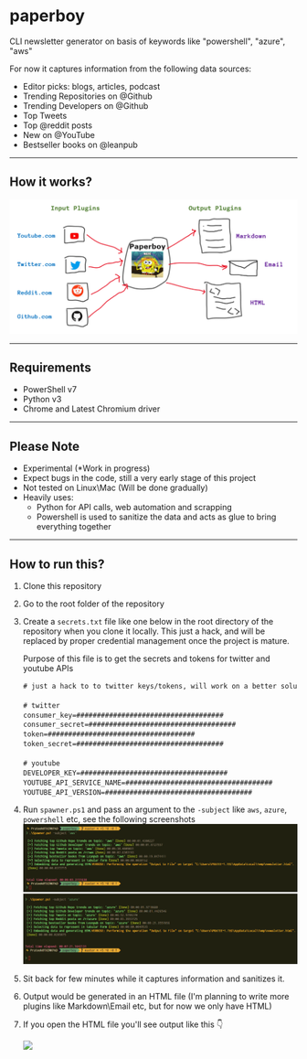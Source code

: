 # paperboy

CLI newsletter generator on basis of keywords like "powershell", "azure", "aws"

For now it captures information from the following data sources:

* Editor picks: blogs, articles, podcast
* Trending Repositories on @Github
* Trending Developers on @Github
* Top Tweets
* Top @reddit posts
* New on @YouTube
* Bestseller books on @leanpub

<hr>

## How it works?

![How it work?](./img/idea.png)

<hr>

## Requirements

* PowerShell v7
* Python v3
* Chrome and Latest Chromium driver

<hr>

## Please Note

* Experimental (*Work in progress)
* Expect bugs in the code, still a very early stage of this project
* Not tested on Linux\Mac (Will be done gradually)
* Heavily uses:
    * Python for API calls, web automation and scrapping
    * Powershell is used to sanitize the data and acts as glue to bring everything together

<hr>

## How to run this?

1. Clone this repository
2. Go to the root folder of the repository
3. Create a `secrets.txt` file like one below in the root directory of the repository when you clone it locally. This just a hack, and will be replaced by proper credential management once the project is mature.

    Purpose of this file is to get the secrets and tokens for twitter and youtube APIs

    ```txt
    # just a hack to to twitter keys/tokens, will work on a better solution later

    # twitter
    consumer_key=####################################
    consumer_secret=####################################
    token=####################################
    token_secret=####################################

    # youtube
    DEVELOPER_KEY=####################################
    YOUTUBE_API_SERVICE_NAME=####################################
    YOUTUBE_API_VERSION=####################################
    ```

4. Run `spawner.ps1` and pass an argument to the `-subject` like `aws`, `azure`, `powershell` etc, see the following screenshots
    ![Creating a newsletter for keyword: AWS](./img/aws.png)
    ![Creating a newsletter for keyword: Azure](./img/azure.png)
5. Sit back for few minutes while it captures information and sanitizes it.
6. Output would be generated in an HTML file (I'm planning to write more plugins like Markdown\Email etc, but for now we only have HTML)
7. If you open the HTML file you'll see output like this 👇
    
    [![](https://github.com/PrateekKumarSingh/paperboy/blob/master/img/newsletter.png)](https://www.youtube.com/watch?v=M-N0OJy6WtI)
